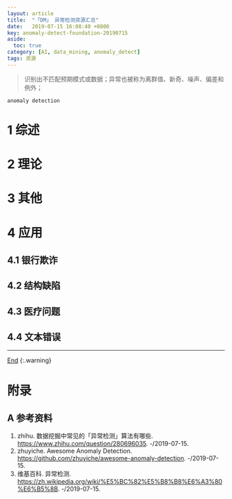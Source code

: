 ```yaml
---
layout: article
title:  "「DM」 异常检测资源汇总"
date:   2019-07-15 16:08:40 +0800
key: anomaly-detect-foundation-20190715
aside:
  toc: true
category: [AI, data_mining, anomaly_detect]
tags: 资源
---
```

<span id='head'></span>  
>识别出不匹配预期模式或数据；异常也被称为离群值、新奇、噪声、偏差和例外；   


<!--more-->

`anomaly detection`   

# 1 综述

# 2 理论

# 3 其他

# 4 应用
## 4.1 银行欺诈

## 4.2 结构缺陷

## 4.3 医疗问题

## 4.4 文本错误


-------------------  
[End](#head)
{:.warning}  

# 附录
## A 参考资料
1. zhihu. 数据挖掘中常见的「异常检测」算法有哪些. <https://www.zhihu.com/question/280696035>. -/2019-07-15.    
1. zhuyiche. Awesome Anomaly Detection. <https://github.com/zhuyiche/awesome-anomaly-detection>. -/2019-07-15.    
1. 维基百科. 异常检测. <https://zh.wikipedia.org/wiki/%E5%BC%82%E5%B8%B8%E6%A3%80%E6%B5%8B>. -/2019-07-15.     

